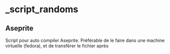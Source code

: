 # _script_randoms

## Aseprite
Script pour auto compiler Aseprite. Préférable de le faire dans une machine virtuelle (fedora), et de transférer le fichier après
